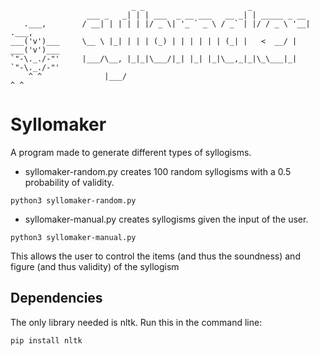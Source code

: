                                _ _                       _             
                     ___ _   _| | | ___  _ __ ___   __ _| | _____ _ __ 
       .___,        / __| | | | | |/ _ \| '_ ` _ \ / _` | |/ / _ \ '__|        .___, 
    ___('v')___     \__ \ |_| | | | (_) | | | | | | (_| |   <  __/ |        ___('v')___
    `"-\._./-"'     |___/\__, |_|_|\___/|_| |_| |_|\__,_|_|\_\___|_|        `"-\._./-"'
        ^ ^              |___/                                                  ^ ^  
  

# Syllomaker
A program made to generate different types of syllogisms.
- syllomaker-random.py creates 100 random syllogisms with a 0.5 probability of validity.
```
python3 syllomaker-random.py
```
- syllomaker-manual.py creates syllogisms given the input of the user. 
```
python3 syllomaker-manual.py
```
This allows the user to control the items (and thus the soundness) and figure (and thus validity) of the syllogism
## Dependencies
The only library needed is nltk.
Run this in the command line:

```
pip install nltk
```
